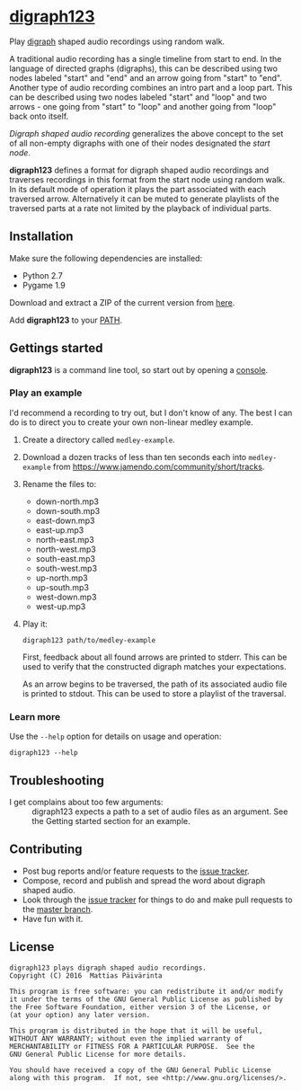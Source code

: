 [digraph123](https://github.com/mattias-p/digraph123)
=====================================================

Play [digraph](https://en.wikipedia.org/wiki/Directed_graph) shaped audio
recordings using random walk.

A traditional audio recording has a single timeline from start to end. In the
language of directed graphs (digraphs), this can be described using two nodes
labeled "start" and "end" and an arrow going from "start" to "end". Another type
of audio recording combines an intro part and a loop part. This can be described
using two nodes labeled "start" and "loop" and two arrows - one going from
"start" to "loop" and another going from "loop" back onto itself.

*Digraph shaped audio recording* generalizes the above concept to the set of all
non-empty digraphs with one of their nodes designated the *start node*.

**digraph123** defines a format for digraph shaped audio recordings and
traverses recordings in this format from the start node using random walk. In
its default mode of operation it plays the part associated with each traversed
arrow. Alternatively it can be muted to generate playlists of the traversed
parts at a rate not limited by the playback of individual parts.


Installation
------------

Make sure the following dependencies are installed:
 * Python 2.7
 * Pygame 1.9

Download and extract a ZIP of the current version from [here](https://github.com/mattias-p/digraph123).

Add **digraph123** to your [PATH](https://en.wikipedia.org/wiki/PATH_%28variable%29).


Gettings started
----------------

**digraph123** is a command line tool, so start out by opening a [console](https://en.wikipedia.org/wiki/Command-line_interface).


### Play an example

I'd recommend a recording to try out, but I don't know of any. The best I can do
is to direct you to create your own non-linear medley example.

 1. Create a directory called `medley-example`.

 2. Download a dozen tracks of less than ten seconds each into `medley-example`
    from https://www.jamendo.com/community/short/tracks.

 3. Rename the files to:
    * down-north.mp3
    * down-south.mp3
    * east-down.mp3
    * east-up.mp3
    * north-east.mp3
    * north-west.mp3
    * south-east.mp3
    * south-west.mp3
    * up-north.mp3
    * up-south.mp3
    * west-down.mp3
    * west-up.mp3

 4. Play it:

        digraph123 path/to/medley-example

    First, feedback about all found arrows are printed to stderr. This can be
    used to verify that the constructed digraph matches your expectations.

    As an arrow begins to be traversed, the path of its associated audio file is
    printed to stdout. This can be used to store a playlist of the traversal.


### Learn more

Use the `--help` option for details on usage and operation:

    digraph123 --help


Troubleshooting
---------------

<dl>
  <dt>I get complains about too few arguments:</dt>
  <dd>digraph123 expects a path to a set of audio files as an argument. See the
  Getting started section for an example.</dd>
</dl>


Contributing
------------

 * Post bug reports and/or feature requests to the [issue tracker](https://github.com/mattias-p/digraph123/issues).
 * Compose, record and publish and spread the word about digraph shaped audio.
 * Look through the [issue tracker](https://github.com/mattias-p/digraph123/issues)
   for things to do and make pull requests to the [master branch](https://github.com/mattias-p/digraph123/tree/master).
 * Have fun with it.


License
-------
```
digraph123 plays digraph shaped audio recordings.
Copyright (C) 2016  Mattias Päivärinta

This program is free software: you can redistribute it and/or modify
it under the terms of the GNU General Public License as published by
the Free Software Foundation, either version 3 of the License, or
(at your option) any later version.

This program is distributed in the hope that it will be useful,
WITHOUT ANY WARRANTY; without even the implied warranty of
MERCHANTABILITY or FITNESS FOR A PARTICULAR PURPOSE.  See the
GNU General Public License for more details.

You should have received a copy of the GNU General Public License
along with this program.  If not, see <http://www.gnu.org/licenses/>.
```
